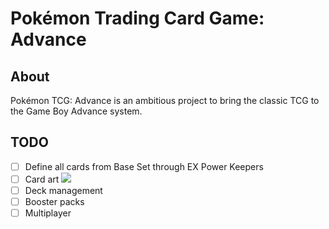 # Pokémon Trading Card Game: Advance
## About
Pokémon TCG: Advance is an ambitious project to bring the classic TCG to the Game Boy Advance system.

## TODO
- [ ] Define all cards from Base Set through EX Power Keepers
- [ ] Card art ![](https://geps.dev/progress/0)
- [ ] Deck management
- [ ] Booster packs
- [ ] Multiplayer